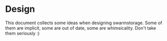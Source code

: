 Design
======

This document collects some ideas when designing swarmstorage. Some of them are implicit, some are out of date, some are whimsicality. Don't take them seriously :)

